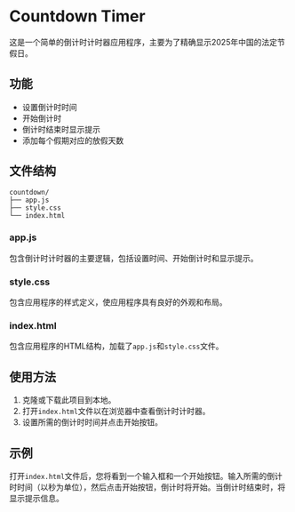 
# Countdown Timer

这是一个简单的倒计时计时器应用程序，主要为了精确显示2025年中国的法定节假日。

## 功能

- 设置倒计时时间
- 开始倒计时
- 倒计时结束时显示提示
- 添加每个假期对应的放假天数

## 文件结构

```
countdown/
├── app.js
├── style.css
└── index.html
```

### app.js

包含倒计时计时器的主要逻辑，包括设置时间、开始倒计时和显示提示。

### style.css

包含应用程序的样式定义，使应用程序具有良好的外观和布局。

### index.html

包含应用程序的HTML结构，加载了`app.js`和`style.css`文件。

## 使用方法

1. 克隆或下载此项目到本地。
2. 打开`index.html`文件以在浏览器中查看倒计时计时器。
3. 设置所需的倒计时时间并点击开始按钮。

## 示例

打开`index.html`文件后，您将看到一个输入框和一个开始按钮。输入所需的倒计时时间（以秒为单位），然后点击开始按钮，倒计时将开始。当倒计时结束时，将显示提示信息。
